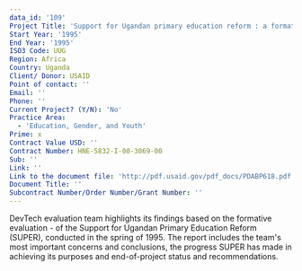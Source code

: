 ```yaml
---
data_id: '109'
Project Title: 'Support for Ugandan primary education reform : a formative evaluation'
Start Year: '1995'
End Year: '1995'
ISO3 Code: UUG
Region: Africa
Country: Uganda
Client/ Donor: USAID
Point of contact: ''
Email: ''
Phone: ''
Current Project? (Y/N): 'No'
Practice Area:
  - 'Education, Gender, and Youth'
Prime: x
Contract Value USD: ''
Contract Number: HNE-5832-I-00-3069-00
Sub: ''
Link: ''
Link to the document file: 'http://pdf.usaid.gov/pdf_docs/PDABP618.pdf'
Document Title: ''
Subcontract Number/Order Number/Grant Number: ''
---
```

DevTech evaluation team highlights its findings based on the formative evaluation - of the Support for Ugandan Primary Education Reform (SUPER), conducted in the spring of 1995. The report includes the team's most important concerns and conclusions, the progress SUPER has made in achieving its purposes and end-of-project status and recommendations.
